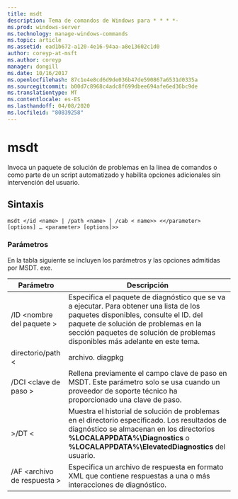 ```yaml
---
title: msdt
description: Tema de comandos de Windows para * * * *-
ms.prod: windows-server
ms.technology: manage-windows-commands
ms.topic: article
ms.assetid: ead1b672-a120-4e16-94aa-a8e13602c1d0
author: coreyp-at-msft
ms.author: coreyp
manager: dongill
ms.date: 10/16/2017
ms.openlocfilehash: 87c1e4e8cd6d9de036b47de590867a6531d0335a
ms.sourcegitcommit: b00d7c8968c4adc8f699dbee694afe6ed36bc9de
ms.translationtype: MT
ms.contentlocale: es-ES
ms.lasthandoff: 04/08/2020
ms.locfileid: "80839258"
---
```

# <a name="msdt"></a>msdt



Invoca un paquete de solución de problemas en la línea de comandos o como parte de un script automatizado y habilita opciones adicionales sin intervención del usuario.

## <a name="syntax"></a>Sintaxis

```
msdt </id <name> | /path <name> | /cab < name>> <</parameter> [options] … <parameter> [options]>>
```

### <a name="parameters"></a>Parámetros

En la tabla siguiente se incluyen los parámetros y las opciones admitidas por MSDT. exe.


|      Parámetro      |                                                                                            Descripción                                                                                             |
|---------------------|----------------------------------------------------------------------------------------------------------------------------------------------------------------------------------------------------|
| /ID \<nombre del paquete > |        Especifica el paquete de diagnóstico que se va a ejecutar. Para obtener una lista de los paquetes disponibles, consulte el ID. del paquete de solución de problemas en la sección paquetes de solución de problemas disponibles más adelante en este tema.         |
|  directorio/path \<  |                                                                                           archivo. diagpkg                                                                                            |
|   /DCI \<clave de paso >   |                                        Rellena previamente el campo clave de paso en MSDT. Este parámetro solo se usa cuando un proveedor de soporte técnico ha proporcionado una clave de paso.                                         |
|  >/DT \<   | Muestra el historial de solución de problemas en el directorio especificado. Los resultados de diagnóstico se almacenan en los directorios **%LOCALAPPDATA%\Diagnostics** o **%LOCALAPPDATA%\ElevatedDiagnostics** del usuario. |
| /AF \<archivo de respuesta >  |                                               Especifica un archivo de respuesta en formato XML que contiene respuestas a una o más interacciones de diagnóstico.                                               |

